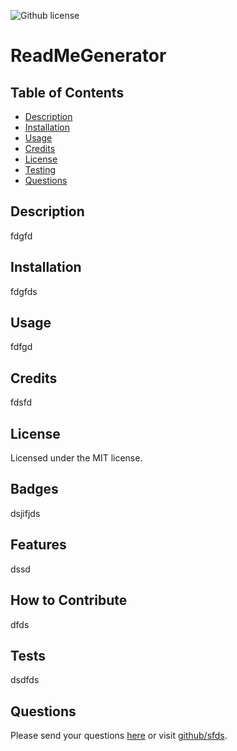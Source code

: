 

![Github license](https://img.shields.io/badge/license-MIT-blue.svg)

# ReadMeGenerator

## Table of Contents
* [Description](#description)
* [Installation](#installation)
* [Usage](#usage)
* [Credits](#credits)
* [License](#license)
* [Testing](#testing)
* [Questions](#questions)

## Description
fdgfd

## Installation
fdgfds

## Usage
fdfgd

## Credits
fdsfd

## License
Licensed under the MIT license.

## Badges
dsjifjds

## Features
dssd

## How to Contribute
dfds

## Tests
dsdfds

## Questions
Please send your questions [here](mailto:dsfds?subject=[GitHub]%20Dev%20Connect) or visit [github/sfds](https://github.com/sfds).


